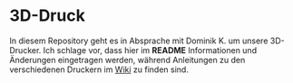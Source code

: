 # 3D-Druck
In diesem Repository geht es in Absprache mit Dominik K. um unsere 3D-Drucker. Ich schlage vor, dass hier im <b>README</b> Informationen und Änderungen eingetragen werden, während Anleitungen zu den verschiedenen Druckern im [Wiki](https://github.com/makerspace-wi/3D-Druck/wiki) zu finden sind.
